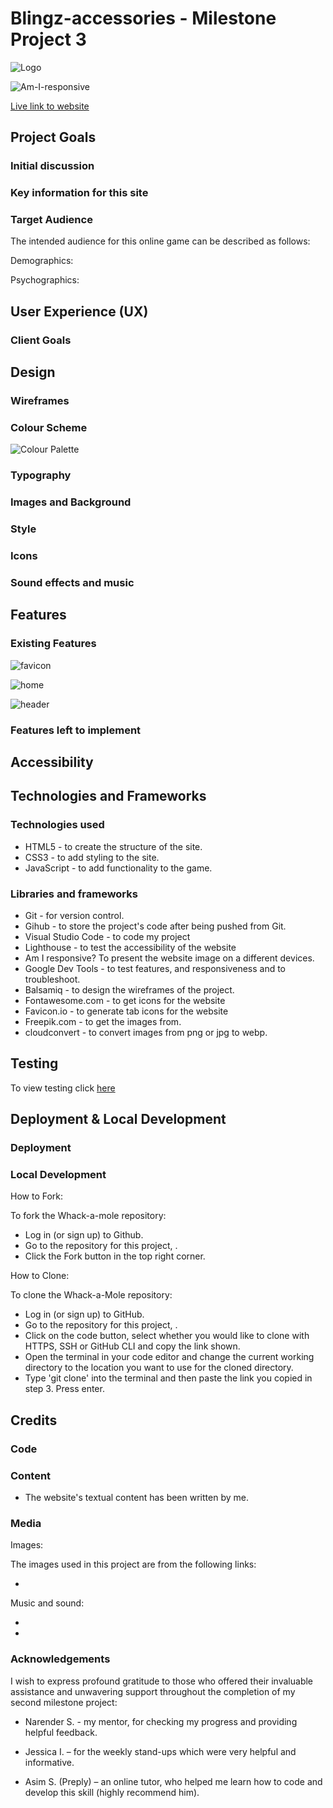 # Blingz-accessories - Milestone Project 3

![Logo]()

![Am-I-responsive]()

[Live link to website](https://zaicodes.github.io/blingz-accessories/)

## Project Goals

### Initial discussion

### Key information for this site

### Target Audience

The intended audience for this online game can be described as follows:

Demographics:

Psychographics:

## User Experience (UX)

### Client Goals

## Design

### Wireframes

### Colour Scheme

![Colour Palette]()

### Typography

### Images and Background

### Style

### Icons

### Sound effects and music

## Features

### Existing Features

![favicon]()

![home]()

![header]()

### Features left to implement

## Accessibility

## Technologies and Frameworks

### Technologies used

- HTML5 - to create the structure of the site.
- CSS3 - to add styling to the site.
- JavaScript - to add functionality to the game.

### Libraries and frameworks

- Git - for version control.
- Gihub - to store the project's code after being pushed from Git.
- Visual Studio Code - to code my project
- Lighthouse - to test the accessibility of the website
- Am I responsive? To present the website image on a different devices.
- Google Dev Tools - to test features, and responsiveness and to troubleshoot.
- Balsamiq - to design the wireframes of the project.
- Fontawesome.com - to get icons for the website
- Favicon.io - to generate tab icons for the website
- Freepik.com - to get the images from.
- cloudconvert - to convert images from png or jpg to webp.

## Testing

To view testing click [here]()

## Deployment & Local Development

### Deployment

### Local Development

How to Fork:

To fork the Whack-a-mole repository:

- Log in (or sign up) to Github.
- Go to the repository for this project, .
- Click the Fork button in the top right corner.

How to Clone:

To clone the Whack-a-Mole repository:

- Log in (or sign up) to GitHub.
- Go to the repository for this project, .
- Click on the code button, select whether you would like to clone with HTTPS, SSH or GitHub CLI and copy the link shown.
- Open the terminal in your code editor and change the current working directory to the location you want to use for the cloned directory.
- Type 'git clone' into the terminal and then paste the link you copied in step 3. Press enter.

## Credits

### Code

### Content

- The website's textual content has been written by me.

### Media

Images:

The images used in this project are from the following links:

- []()

Music and sound:

- []()
- []()

### Acknowledgements

I wish to express profound gratitude to those who offered their invaluable assistance and unwavering support throughout the completion of my second milestone project:

- Narender S. - my mentor, for checking my progress and providing helpful feedback.

- Jessica I. – for the weekly stand-ups which were very helpful and informative.

- Asim S. (Preply) – an online tutor, who helped me learn how to code and develop this skill (highly recommend him).
